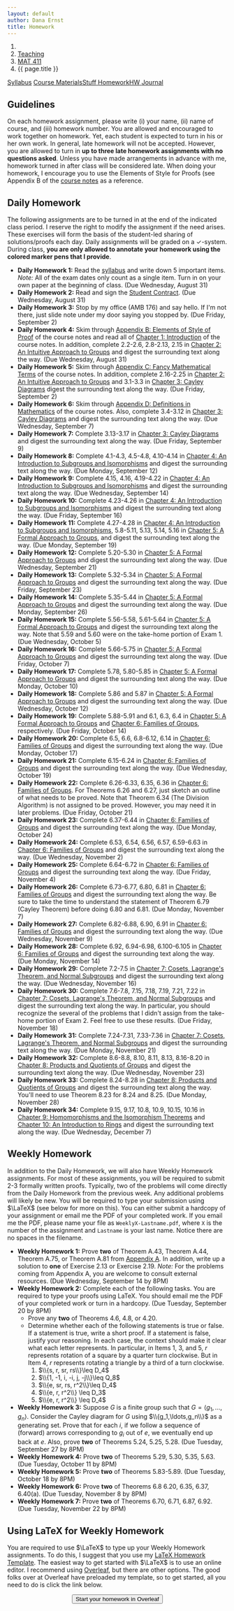 ```yaml
---
layout: default
author: Dana Ernst
title: Homework
---
```


<ol class="breadcrumb">
  <li><a href="/"><i class="fa fa-home"></i></a></li>
  <li><a href="/teaching/">Teaching</a></li>
  <li><a href="/teaching/mat411f16">MAT 411</a></li>
  <li class="active">{{ page.title }}</li>
</ol>

<div class="row">
<div class="col-xs-12">
<div class="btn-group btn-group-justified">
<a class="btn btn-default btn-success" href="{{site.baseurl}}/teaching/mat411f16/syllabus/">Syllabus</a>
<a class="btn btn-default btn-primary" href="{{site.baseurl}}/teaching/mat411f16/materials/">
<span class="hidden-xs">Course Materials</span><span class="visible-xs">Stuff</span>
</a>
<a class="btn btn-default btn-warning" href="{{site.baseurl}}/teaching/mat411f16/homework/">
<span class="hidden-xs">Homework</span><span class="visible-xs">HW</span>
</a>
<a class="btn btn-default btn-info" href="{{site.baseurl}}/teaching/mat411f16/journal/">Journal</a>
</div>
</div>
</div>

## Guidelines ##
On each homework assignment, please write (i) your name, (ii) name of course, and (iii) homework number. You are allowed and encouraged to work together on homework. Yet, each student is expected to turn in his or her own work. In general, late homework will not be accepted. However, you are allowed to turn in **up to three late homework assignments with no questions asked**. Unless you have made arrangements in advance with me, homework turned in after class will be considered late. When doing your homework, I encourage you to use the Elements of Style for Proofs (see Appendix B of the [course notes]({{site.baseurl}}/teaching/mat411f16/materials/) as a reference.

## Daily Homework ##
The following assignments are to be turned in at the end of the indicated class period.  I reserve the right to modify the assignment if the need arises.  These exercises will form the basis of the student-led sharing of solutions/proofs each day.  Daily assignments will be graded on a $\checkmark$-system.  During class, **you are only allowed to annotate your homework using the colored marker pens that I provide**.

- **Daily Homework 1:** Read the [syllabus]({{site.baseurl}}/teaching/mat411f16/syllabus/) and write down 5 important items.  *Note:*  All of the exam dates only count as a single item.  Turn in on your own paper at the beginning of class. (Due Wednesday, August 31)
- **Daily Homework 2:** Read and sign the [Student Contract]({{site.baseurl}}/teaching/StudentContract.pdf). (Due Wednesday, August 31)
- **Daily Homework 3:** Stop by my office (AMB 176) and say hello. If I'm not there, just slide note under my door saying you stopped by. (Due Friday, September 2)
- **Daily Homework 4:** Skim through [Appendix B: Elements of Style of Proof]({{site.baseurl}}/teaching/mat411f16/ElementsOfStyle.pdf) of the course notes and read all of [Chapter 1: Introduction]({{site.baseurl}}/teaching/mat411f16/Introduction.pdf) of the course notes.  In addition, complete 2.2-2.6, 2.8-2.13, 2.15 in [Chapter 2: An Intuitive Approach to Groups]({{site.baseurl}}/teaching/mat411f16/IntuitiveGroups.pdf) and digest the surrounding text along the way. (Due Wednesday, August 31)
- **Daily Homework 5:** Skim through [Appendix C: Fancy Mathematical Terms]({{site.baseurl}}/teaching/mat411f16/FancyMathematicalTerms.pdf) of the course notes. In addition, complete 2.16-2.25 in [Chapter 2: An Intuitive Approach to Groups]({{site.baseurl}}/teaching/mat411f16/IntuitiveGroups.pdf) and 3.1-3.3 in [Chapter 3: Cayley Diagrams]({{site.baseurl}}/teaching/mat411f16/CayleyDiagrams.pdf) digest the surrounding text along the way. (Due Friday, September 2)
- **Daily Homework 6:** Skim through [Appendix D: Definitions in Mathematics]({{site.baseurl}}/teaching/mat411f16/Definitions.pdf) of the course notes. Also, complete 3.4-3.12 in [Chapter 3: Cayley Diagrams]({{site.baseurl}}/teaching/mat411f16/CayleyDiagrams.pdf) and digest the surrounding text along the way. (Due Wednesday, September 7)
- **Daily Homework 7:** Complete 3.13-3.17 in [Chapter 3: Cayley Diagrams]({{site.baseurl}}/teaching/mat411f16/CayleyDiagrams.pdf) and digest the surrounding text along the way. (Due Friday, September 9)
- **Daily Homework 8:** Complete 4.1-4.3, 4.5-4.8, 4.10-4.14 in [Chapter 4: An Introduction to Subgroups and Isomorphisms]({{site.baseurl}}/teaching/mat411f16/IntroSubgroupsIsomorphisms.pdf) and digest the surrounding text along the way. (Due Monday, September 12)
- **Daily Homework 9:** Complete 4.15, 4.16, 4.19-4.22 in [Chapter 4: An Introduction to Subgroups and Isomorphisms]({{site.baseurl}}/teaching/mat411f16/IntroSubgroupsIsomorphisms.pdf) and digest the surrounding text along the way. (Due Wednesday, September 14)
- **Daily Homework 10:** Complete 4.23-4.26 in [Chapter 4: An Introduction to Subgroups and Isomorphisms]({{site.baseurl}}/teaching/mat411f16/IntroSubgroupsIsomorphisms.pdf) and digest the surrounding text along the way. (Due Friday, September 16)
- **Daily Homework 11:** Complete 4.27-4.28 in [Chapter 4: An Introduction to Subgroups and Isomorphisms]({{site.baseurl}}/teaching/mat411f16/IntroSubgroupsIsomorphisms.pdf), 5.8-5.11, 5.13, 5.14, 5.16 in [Chapter 5: A Formal Approach to Groups]({{site.baseurl}}/teaching/mat411f16/FormalGroups.pdf), and digest the surrounding text along the way. (Due Monday, September 19)
- **Daily Homework 12:** Complete 5.20-5.30 in [Chapter 5: A Formal Approach to Groups]({{site.baseurl}}/teaching/mat411f16/FormalGroups.pdf) and digest the surrounding text along the way. (Due Wednesday, September 21)
- **Daily Homework 13:** Complete 5.32-5.34 in [Chapter 5: A Formal Approach to Groups]({{site.baseurl}}/teaching/mat411f16/FormalGroups.pdf) and digest the surrounding text along the way. (Due Friday, September 23)
- **Daily Homework 14:** Complete 5.35-5.44 in [Chapter 5: A Formal Approach to Groups]({{site.baseurl}}/teaching/mat411f16/FormalGroups.pdf) and digest the surrounding text along the way. (Due Monday, September 26)
- **Daily Homework 15:** Complete 5.56-5.58, 5.61-5.64 in [Chapter 5: A Formal Approach to Groups]({{site.baseurl}}/teaching/mat411f16/FormalGroups.pdf) and digest the surrounding text along the way. Note that 5.59 and 5.60 were on the take-home portion of Exam 1. (Due Wednesday, October 5)
- **Daily Homework 16:** Complete 5.66-5.75 in [Chapter 5: A Formal Approach to Groups]({{site.baseurl}}/teaching/mat411f16/FormalGroups.pdf) and digest the surrounding text along the way. (Due Friday, October 7)
- **Daily Homework 17:** Complete 5.78, 5.80-5.85 in [Chapter 5: A Formal Approach to Groups]({{site.baseurl}}/teaching/mat411f16/FormalGroups.pdf) and digest the surrounding text along the way. (Due Monday, October 10)
- **Daily Homework 18:** Complete 5.86 and 5.87 in [Chapter 5: A Formal Approach to Groups]({{site.baseurl}}/teaching/mat411f16/FormalGroups.pdf) and digest the surrounding text along the way. (Due Wednesday, October 12)
- **Daily Homework 19:** Complete 5.88-5.91 and 6.1, 6.3, 6.4 in [Chapter 5: A Formal Approach to Groups]({{site.baseurl}}/teaching/mat411f16/FormalGroups.pdf) and [Chapter 6: Families of Groups]({{site.baseurl}}/teaching/mat411f16/Families.pdf), respectively. (Due Friday, October 14)
- **Daily Homework 20:** Complete 6.5, 6.6, 6.8-6.12, 6.14 in [Chapter 6: Families of Groups]({{site.baseurl}}/teaching/mat411f16/Families.pdf) and digest the surrounding text along the way. (Due Monday, October 17)
- **Daily Homework 21:** Complete 6.15-6.24 in [Chapter 6: Families of Groups]({{site.baseurl}}/teaching/mat411f16/Families.pdf) and digest the surrounding text along the way. (Due Wednesday, October 19)
- **Daily Homework 22:** Complete 6.26-6.33, 6.35, 6.36 in [Chapter 6: Families of Groups]({{site.baseurl}}/teaching/mat411f16/Families.pdf). For Theorems 6.26 and 6.27, just sketch an outline of what needs to be proved. Note that Theorem 6.34 (The Division Algorithm) is not assigned to be proved. However, you may need it in later problems. (Due Friday, October 21)
- **Daily Homework 23:** Complete 6.37-6.44 in [Chapter 6: Families of Groups]({{site.baseurl}}/teaching/mat411f16/Families.pdf) and digest the surrounding text along the way. (Due Monday, October 24)
- **Daily Homework 24:** Complete 6.53, 6.54, 6.56, 6.57, 6.59-6.63 in [Chapter 6: Families of Groups]({{site.baseurl}}/teaching/mat411f16/Families.pdf) and digest the surrounding text along the way. (Due Wednesday, November 2)
- **Daily Homework 25:** Complete 6.64-6.72 in [Chapter 6: Families of Groups]({{site.baseurl}}/teaching/mat411f16/Families.pdf) and digest the surrounding text along the way. (Due Friday, November 4)
- **Daily Homework 26:** Complete 6.73-6.77, 6.80, 6.81 in [Chapter 6: Families of Groups]({{site.baseurl}}/teaching/mat411f16/Families.pdf) and digest the surrounding text along the way. Be sure to take the time to understand the statement of Theorem 6.79 (Cayley Theorem) before doing 6.80 and 6.81. (Due Monday, November 7)
- **Daily Homework 27:** Complete 6.82-6.88, 6.90, 6.91 in [Chapter 6: Families of Groups]({{site.baseurl}}/teaching/mat411f16/Families.pdf) and digest the surrounding text along the way. (Due Wednesday, November 9)
- **Daily Homework 28:** Complete 6.92, 6.94-6.98, 6.100-6.105 in [Chapter 6: Families of Groups]({{site.baseurl}}/teaching/mat411f16/Families.pdf) and digest the surrounding text along the way. (Due Monday, November 14)
- **Daily Homework 29:** Complete 7.2-7.5 in [Chapter 7: Cosets, Lagrange's Theorem, and Normal Subgroups]({{site.baseurl}}/teaching/mat411f16/CosetsLagrangeNormal.pdf) and digest the surrounding text along the way. (Due Wednesday, November 16)
- **Daily Homework 30:** Complete 7.6-7.8, 7.15, 7.18, 7.19, 7.21, 7.22 in [Chapter 7: Cosets, Lagrange's Theorem, and Normal Subgroups]({{site.baseurl}}/teaching/mat411f16/CosetsLagrangeNormal.pdf) and digest the surrounding text along the way. In particular, you should recognize the several of the problems that I didn't assign from the take-home portion of Exam 2. Feel free to use these results. (Due Friday, November 18)
- **Daily Homework 31:** Complete 7.24-7.31, 7.33-7.36 in [Chapter 7: Cosets, Lagrange's Theorem, and Normal Subgroups]({{site.baseurl}}/teaching/mat411f16/CosetsLagrangeNormal.pdf) and digest the surrounding text along the way.  (Due Monday, November 21)
- **Daily Homework 32:** Complete 8.6-8.8, 8.10, 8.11, 8.13, 8.16-8.20 in [Chapter 8: Products and Quotients of Groups]({{site.baseurl}}/teaching/mat411f16/ProductsQuotients.pdf) and digest the surrounding text along the way.  (Due Wednesday, November 23)
- **Daily Homework 33:** Complete 8.24-8.28 in [Chapter 8: Products and Quotients of Groups]({{site.baseurl}}/teaching/mat411f16/ProductsQuotients.pdf) and digest the surrounding text along the way. You'll need to use Theorem 8.23 for 8.24 and 8.25. (Due Monday, November 28)
- **Daily Homework 34:** Complete 9.15, 9.17, 10.8, 10.9, 10.15, 10.16 in [Chapter 9: Homomorphisms and the Isomorphism Theorems]({{site.baseurl}}/teaching/mat411f16/Homomorphisms.pdf) and [Chapter 10: An Introduction to Rings]({{site.baseurl}}/teaching/mat411f16/Rings.pdf) and digest the surrounding text along the way. (Due Wednesday, December 7)

<!--
- **Daily Homework 34:** Complete 10.31, 10.37-10.39, 10.42, 10.44, 10.48, 10.49 in [Chapter 10: An Introduction to Rings]({{site.baseurl}}/teaching/mat411f16/Rings.pdf) and digest the surrounding text along the way. There are a few theorems that I did not assign you to prove.  You should make sure you understand these and you are welcome to use them for later exercises. (Due Wednesday, May 4) -->

## Weekly Homework ##
In addition to the Daily Homework, we will also have Weekly Homework assignments.  For most of these assignments, you will be required to submit 2-3 formally written proofs.  Typically, two of the problems will come directly from the Daily Homework from the previous week.  Any additional problems will likely be new.  You will be required to type your submission using $\LaTeX$ (see below for more on this).  You can either submit a hardcopy of your assignment or email me the PDF of your completed work. If you email me the PDF, please name your file as <code>WeeklyX-Lastname.pdf</code>, where <code>X</code> is the number of the assignment and <code>Lastname</code> is your last name.  Notice there are no spaces in the filename.

- **Weekly Homework 1:** Prove **two** of Theorem A.43, Theorem A.44, Theorem A.75, or Theorem A.81 from [Appendix A]({{site.baseurl}}/teaching/mat411f16/Prerequisites.pdf). In addition, write up a solution to **one** of Exercise 2.13 or Exercise 2.19.  *Note:* For the problems coming from Appendix A, you are welcome to consult external resources. (Due Wednesday, September 14 by 8PM)
- **Weekly Homework 2:** Complete each of the following tasks. You are required to type your proofs using LaTeX.  You should email me the PDF of your completed work or turn in a hardcopy. (Due Tuesday, September 20 by 8PM)
  - Prove any **two** of Theorems 4.6, 4.8, or 4.20.
  - Determine whether each of the following statements is true or false. If a statement is true, write a short proof. If a statement is false, justify your reasoning. In each case, the context should make it clear what each letter represents. In particular, in Items 1, 3, and 5, $r$ represents rotation of a square by a quarter turn clockwise. But in Item 4, $r$ represents rotating a triangle by a third of a turn clockwise.
      1. $\\{s, r, sr, rs\\}\leq D_4$
      2. $\\{1, -1, i, -i, j, -j\\}\leq Q_8$
      3. $\\{e, sr, rs, r^2\\}\leq D_4$
      4. $\\{e, r, r^2\\} \leq D_3$
      5. $\\{e, r, r^2\\} \leq D_4$
- **Weekly Homework 3:** Suppose $G$ is a finite group such that $G=\langle g_1,\ldots, g_n\rangle$.  Consider the Cayley diagram for $G$ using $\\{g_1,\ldots,g_n\\}$ as a generating set.  Prove that for each $i$, if we follow a sequence of (forward) arrows corresponding to $g_i$ out of $e$, we eventually end up back at $e$. Also, prove **two** of Theorems 5.24, 5.25, 5.28.  (Due Tuesday, September 27 by 8PM)
- **Weekly Homework 4:**  Prove **two** of Theorems 5.29, 5.30, 5.35, 5.63. (Due Tuesday, October 11 by 8PM)
- **Weekly Homework 5:**  Prove **two** of Theorems 5.83-5.89. (Due Tuesday, October 18 by 8PM)
- **Weekly Homework 6:**  Prove **two** of Theorems 6.8 6.20, 6.35, 6.37, 6.40(a). (Due Tuesday, November 8 by 8PM)
- **Weekly Homework 7:**  Prove **two** of Theorems 6.70, 6.71, 6.87, 6.92. (Due Tuesday, November 22 by 8PM)

<!-- - **Weekly Homework 1:** Prove **two** of Theorem A.43, Theorem A.44, Theorem A.75, or Theorem A.81 from [Appendix A]({{site.baseurl}}/teaching/mat411f16/Prerequisites.pdf). In addition, write up a solution to **one** of Exercise 2.13 or Exercise 2.19.  *Note:* For the problems coming from Appendix A, you are welcome to consult external resources. (Due Tuesday, February 2 by 8PM)
- **Weekly Homework 2:** Complete each of the following tasks. You are required to type your proofs using LaTeX.  You should email me the PDF of your completed work or turn in a hardcopy. (Due Tuesday, February 9 by 8PM)
  - Prove any **two** of Theorems 4.6, 4.8, or 4.20.
  - Determine whether each of the following statements is true or false. If a statement is true, write a short proof. If a statement is false, justify your reasoning. In each case, the context should make it clear what each letter represents. In particular, in Items 1, 3, and 5, $r$ represents rotation of a square by a quarter turn clockwise. But in Item 4, $r$ represents rotating a triangle by a third of a turn clockwise.
      1. $\\{s, r, sr, rs\\}\leq D_4$
      2. $\\{1, -1, i, -i, j, -j\\}\leq Q_8$
      3. $\\{e, sr, rs, r^2\\}\leq D_4$
      4. $\\{e, r, r^2\\} \leq D_3$
      5. $\\{e, r, r^2\\} \leq D_4$
  - Suppose $G$ is a finite group such that $G=\langle g_1,\ldots, g_n\rangle$.  Consider the Cayley diagram for $G$ using $\\{g_1,\ldots,g_n\\}$ as a generating set.  Prove that for each $i$, if we follow a sequence of (forward) arrows corresponding to $g_i$ out of $e$, we eventually end up back at $e$.
- **Weekly Homework 3:** Prove **two** of Theorems 5.24, 5.25, 5.28. (Due Tuesday, February 16 by 8PM)
- **Weekly Homework 4:** Prove **two** of Theorems 5.63, 5.83, 5.84, 5.86, 5.87, 5.89, 5.90.  In addition, prove that if $\phi:G_1\to G_2$ is a function between two groups that satisfies the homomorphic property (which may or may not be 1-1 or onto), then the set $K=\\{g\in G_1\mid \phi(g)=e_2\\}$ (where $e_2$ is the identity of $G_2$) is a subgroup of $G_1$.  (Due Tuesday, March 8 by 8PM)
- **Weekly Homework 5:** Prove **two** of Theorems 6.7, 6.8(a), 6.8(b), 6.20, 6.21, 6.23.  In addition, prove that if $\phi:G_1\to G_2$ and $K$ are as in Weekly Homework 4, then $\phi$ is 1-1 iff $K=\\{e_1\\}$ (where $e_1$ is the identity of $G_1$).  (Due Tuesday, March 22 by 8PM)
- **Weekly Homework 6:** Prove **two** of Theorems 6.64, 6.71, 6.87 (both parts), 6.92. (Due Tuesday, April 12 by 8PM)
- **Weekly Homework 7:** Prove **two** of Theorems 6.100, 7.18, 7.29, 7.31. (Due Tuesday, April 19 by 8PM) -->

## Using LaTeX for Weekly Homework ##
You are required to use $\LaTeX$ to type up your Weekly Homework assignments.  To do this, I suggest that you use my [LaTeX Homework Template](https://github.com/dcernst/MiscTeachingMaterials/blob/master/HWTemplate.tex).  The easiest way to get started with $\LaTeX$ is to use an online editor.  I recommend using [Overleaf](https://overleaf.com), but there are other options.  The good folks over at Overleaf have preloaded my template, so to get started, all you need to do is click the link below.

<center>
<form action="https://www.writelatex.com/docs" method="POST">
    <input type="hidden" name="template" value="danaernst-weekly_homework_x">
    <input type="submit" class="wl-submit" value="Start your homework in Overleaf">
  </form>
</center>

<br>
